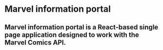 # Marvel information portal

## Marvel information portal is a React-based single page application designed to work with the Marvel Comics API.
